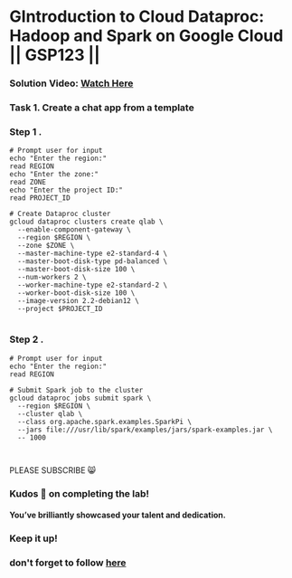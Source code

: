 # GIntroduction to Cloud Dataproc: Hadoop and Spark on Google Cloud || GSP123 ||

### **Solution Video:** [Watch Here](https://youtu.be/sj0lhJxVpeM)

### Task 1. Create a chat app from a template

### Step 1 .

```
# Prompt user for input
echo "Enter the region:"
read REGION
echo "Enter the zone:"
read ZONE
echo "Enter the project ID:"
read PROJECT_ID

# Create Dataproc cluster
gcloud dataproc clusters create qlab \
  --enable-component-gateway \
  --region $REGION \
  --zone $ZONE \
  --master-machine-type e2-standard-4 \
  --master-boot-disk-type pd-balanced \
  --master-boot-disk-size 100 \
  --num-workers 2 \
  --worker-machine-type e2-standard-2 \
  --worker-boot-disk-size 100 \
  --image-version 2.2-debian12 \
  --project $PROJECT_ID


```

### Step 2 .

```
# Prompt user for input
echo "Enter the region:"
read REGION

# Submit Spark job to the cluster
gcloud dataproc jobs submit spark \
  --region $REGION \
  --cluster qlab \
  --class org.apache.spark.examples.SparkPi \
  --jars file:///usr/lib/spark/examples/jars/spark-examples.jar \
  -- 1000



```

PLEASE SUBSCRIBE 😸

### Kudos 🌟 on completing the lab!

#### You’ve brilliantly showcased your talent and dedication.

### Keep it up!

### don't forget to follow [here](https://youtube.com/@hellodev1?si=1GE3_P0V8xbViLhc)
